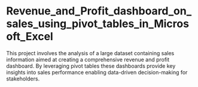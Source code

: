 # Revenue_and_Profit_dashboard_on_sales_using_pivot_tables_in_Microsoft_Excel 

This project involves the analysis of a large dataset containing sales information aimed at creating a comprehensive revenue and profit dashboard. By leveraging pivot tables these dashboards provide key insights into sales performance enabling data-driven decision-making for stakeholders.
